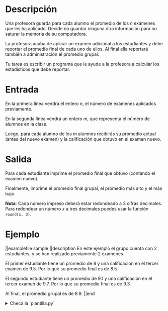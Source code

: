 # Descripción

Una profesora guarda para cada alumno el promedio de los $n$ exámenes que les ha aplicado. Decide no guardar ninguna otra información para no saturar la memoria de su computadora.

La profesora acaba de aplicar un examen adicional a los estudiantes y debe reportar el promedio final de cada uno de ellos. Al final ella reportará también a administración el promedio grupal.

Tu tarea es escribir un programa que le ayude a la profesora a calcular los estadísticos que debe reportar.

# Entrada

En la primera línea vendrá el entero $n$, el número de exámenes aplicados previamente.

En la segunda línea vendrá un entero $m$, que representa el número de alumnos en la clase.

Luego, para cada alumno de los $m$ alumnos recibirás su promedio actual (antes del nuevo examen) y la calificación que obtuvo en el examen nuevo.

# Salida

Para cada estudiante imprime el promedio final que obtuvo (contando el examen nuevo).

Finalmente, imprime el promedio final grupal, el promedio más alto y el más bajo.

**Nota**: Cada número impreso deberá estar redondeado a 3 cifras decimales. Para redondear un número $x$ a tres decimales puedes usar la función `round(x, 3)`.

# Ejemplo

||examplefile
sample
||description
En este ejemplo el grupo cuenta con 2 estudiantes, y se han realizado previamente 2 exámenes.

El primer estudiante tiene un promedio de 8 y una calificación en el tercer examen de 9.5. Por lo que su promedio final es de 8.5.

El segundo estudiante tiene un promedio de 9.1 y una calificación en el tercer examen de 9.7. Por lo que su promedio final es de 9.3

Al final, el promedio grupal es de 8.9.
||end

<details><summary>Checa la `plantilla.py`</summary>

{{plantilla.py}}

</details>
